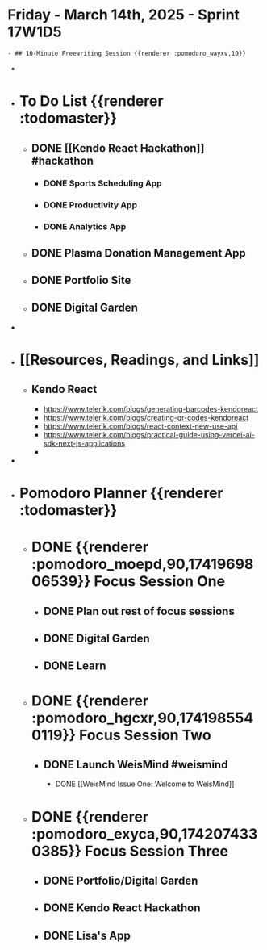 # Friday - March 14th, 2025 - Sprint 17W1D5
	- ## 10-Minute Freewriting Session {{renderer :pomodoro_wayxv,10}}
-
- # To Do List {{renderer :todomaster}}
	- ## DONE [[Kendo React Hackathon]] #hackathon
		- ### DONE Sports Scheduling App
		- ### DONE Productivity App
		- ### DONE Analytics App
	- ## DONE Plasma Donation Management App
	- ## DONE Portfolio Site
	- ## DONE Digital Garden
-
- # [[Resources, Readings, and Links]]
	- ## Kendo React
		- https://www.telerik.com/blogs/generating-barcodes-kendoreact
		- https://www.telerik.com/blogs/creating-qr-codes-kendoreact
		- https://www.telerik.com/blogs/react-context-new-use-api
		- https://www.telerik.com/blogs/practical-guide-using-vercel-ai-sdk-next-js-applications
		-
-
- # Pomodoro Planner {{renderer :todomaster}}
	- # DONE {{renderer :pomodoro_moepd,90,1741969806539}} Focus Session One
		- ## DONE Plan out rest of focus sessions
		- ## DONE Digital Garden
		- ## DONE Learn
	- # DONE {{renderer :pomodoro_hgcxr,90,1741985540119}} Focus Session Two
		- ## DONE Launch WeisMind #weismind
			- DONE [[WeisMind Issue One: Welcome to WeisMind]]
	- # DONE {{renderer :pomodoro_exyca,90,1742074330385}} Focus Session Three
		- ## DONE Portfolio/Digital Garden
		- ## DONE Kendo React Hackathon
		- ## DONE Lisa's App